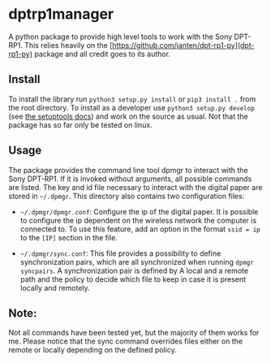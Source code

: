 # dptrp1manager

A python package to provide high level tools to work with the Sony DPT-RP1.
This relies heavily on the [https://github.com/janten/dpt-rp1-py](dpt-rp1-py)
package and all credit goes to its author.


## Install

To install the library run `python3 setup.py install` or `pip3 install .` from
the root directory. To install as a developer use `python3 setup.py develop`
(see [the setuptools
docs](http://setuptools.readthedocs.io/en/latest/setuptools.html#development-mode))
and work on the source as usual. Not that the package has so far only be tested
on linux.


## Usage

The package provides the command line tool dpmgr to interact with the Sony
DPT-RP1. If it is invoked without arguments, all possible commands are listed.
The key and id file necessary to interact with the digital paper are stored in
`~/.dpmgr`. This directory also contains two configuration files:

- `~/.dpmgr/dpmgr.conf`: Configure the ip of the digital paper. It is possible
  to configure the ip dependent on the wireless network the computer is
  connected to. To use this feature, add an option in the format `ssid = ip` to
  the `[IP]` section in the file.

- `~/.dpmgr/sync.conf`: This file provides a possibility to define
  synchronization pairs, which are all synchronized when running `dpmgr
  syncpairs`. A synchronization pair is defined by A local and a remote path
  and the policy to decide which file to keep in case it is present locally and
  remotely.


## Note:

Not all commands have been tested yet, but the majority of them works for me.
Please notice that the sync command overrides files either on the remote or
locally depending on the defined policy.
